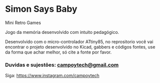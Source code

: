 # Simon Says Baby
Mini Retro Games

Jogo da memória desenvolvido com intuito pedagógico.

Desenvolvido com o micro-controlador ATtiny85, no reprositorio você vai encontrar o projeto desenvolvido no Kicad, gabbers e códigos fontes, use da forma que achar melhor, só cite a fonte por favor.

### Duvidas e sujestões: campoytech@gmail.com 
Siga: https://www.instagram.com/campoytech
